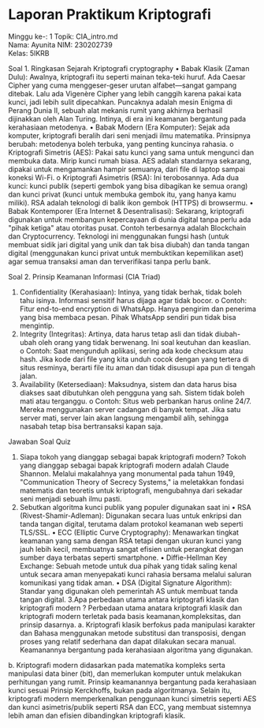 # Laporan Praktikum Kriptografi
Minggu ke-: 1 
Topik: CIA_intro.md  
Nama: Ayunita 
NIM: 230202739  
Kelas: 5IKRB  

Soal 1. Ringkasan Sejarah Kriptografi cryptography
•	Babak Klasik (Zaman Dulu): Awalnya, kriptografi itu seperti mainan teka-teki huruf. Ada Caesar Cipher yang cuma menggeser-geser urutan alfabet—sangat gampang ditebak. Lalu ada Vigenère Cipher yang lebih canggih karena pakai kata kunci, jadi lebih sulit dipecahkan. Puncaknya adalah mesin Enigma di Perang Dunia II, sebuah alat mekanis rumit yang akhirnya berhasil dijinakkan oleh Alan Turing. Intinya, di era ini keamanan bergantung pada kerahasiaan metodenya.
•	Babak Modern (Era Komputer): Sejak ada komputer, kriptografi beralih dari seni menjadi ilmu matematika. Prinsipnya berubah: metodenya boleh terbuka, yang penting kuncinya rahasia.
o	Kriptografi Simetris (AES): Pakai satu kunci yang sama untuk mengunci dan membuka data. Mirip kunci rumah biasa. AES adalah standarnya sekarang, dipakai untuk mengamankan hampir semuanya, dari file di laptop sampai koneksi Wi-Fi.
o	Kriptografi Asimetris (RSA): Ini terobosannya. Ada dua kunci: kunci publik (seperti gembok yang bisa dibagikan ke semua orang) dan kunci privat (kunci untuk membuka gembok itu, yang hanya kamu miliki). RSA adalah teknologi di balik ikon gembok (HTTPS) di browsermu.
•	Babak Kontemporer (Era Internet & Desentralisasi): Sekarang, kriptografi digunakan untuk membangun kepercayaan di dunia digital tanpa perlu ada "pihak ketiga" atau otoritas pusat. Contoh terbesarnya adalah Blockchain dan Cryptocurrency. Teknologi ini menggunakan fungsi hash (untuk membuat sidik jari digital yang unik dan tak bisa diubah) dan tanda tangan digital (menggunakan kunci privat untuk membuktikan kepemilikan aset) agar semua transaksi aman dan terverifikasi tanpa perlu bank.

Soal 2. Prinsip Keamanan Informasi (CIA Triad)
1.	Confidentiality (Kerahasiaan): Intinya, yang tidak berhak, tidak boleh tahu isinya. Informasi sensitif harus dijaga agar tidak bocor.
o	Contoh: Fitur end-to-end encryption di WhatsApp. Hanya pengirim dan penerima yang bisa membaca pesan. Pihak WhatsApp sendiri pun tidak bisa mengintip.
2.	Integrity (Integritas): Artinya, data harus tetap asli dan tidak diubah-ubah oleh orang yang tidak berwenang. Ini soal keutuhan dan keaslian.
o	Contoh: Saat mengunduh aplikasi, sering ada kode checksum atau hash. Jika kode dari file yang kita unduh cocok dengan yang tertera di situs resminya, berarti file itu aman dan tidak disusupi apa pun di tengah jalan.
3.	Availability (Ketersediaan): Maksudnya, sistem dan data harus bisa diakses saat dibutuhkan oleh pengguna yang sah. Sistem tidak boleh mati atau terganggu.
o	Contoh: Situs web perbankan harus online 24/7. Mereka menggunakan server cadangan di banyak tempat. Jika satu server mati, server lain akan langsung mengambil alih, sehingga nasabah tetap bisa bertransaksi kapan saja.

 Jawaban Soal Quiz
1.  Siapa tokoh yang dianggap sebagai bapak kriptografi modern?
 Tokoh yang dianggap sebagai bapak kriptografi modern adalah Claude Shannon. Melalui makalahnya yang monumental pada tahun 1949, "Communication Theory of Secrecy Systems," ia meletakkan fondasi matematis dan teoretis untuk kriptografi, mengubahnya dari sekadar seni menjadi sebuah ilmu pasti.
2. Sebutkan algoritma kunci publik yang populer digunakan saat ini
•	RSA (Rivest-Shamir-Adleman): Digunakan secara luas untuk enkripsi dan tanda tangan digital, terutama dalam protokol keamanan web seperti TLS/SSL.
•	ECC (Elliptic Curve Cryptography): Menawarkan tingkat keamanan yang sama dengan RSA tetapi dengan ukuran kunci yang jauh lebih kecil, membuatnya sangat efisien untuk perangkat dengan sumber daya terbatas seperti smartphone.
•	Diffie-Hellman Key Exchange: Sebuah metode untuk dua pihak yang tidak saling kenal untuk secara aman menyepakati kunci rahasia bersama melalui saluran komunikasi yang tidak aman.
•	DSA (Digital Signature Algorithm): Standar yang digunakan oleh pemerintah AS untuk membuat tanda tangan digital.
3.Apa perbedaan utama antara kriptografi klasik dan kriptografi modern ?
 Perbedaan utama anatara kriptografi klasik dan kriptografi modern terletak pada basis keamanan,kompleksitas, dan prinsip dasarnya. 
a.	Kriptografi klasik berfokus pada manipulasi karakter dan Bahasa menggunakan metode substitusi dan transposisi, dengan proses yang relatif sederhana dan dapat dilakukan secara manual. Keamanannya bergantung pada kerahasiaan algoritma yang digunakan.

b.	Kriptografi modern didasarkan pada matematika kompleks serta manipulasi data biner (bit), dan memerlukan komputer untuk melakukan perhitungan yang rumit. Prinsip keamanannya bergantung pada kerahasiaan kunci sesuai Prinsip Kerckhoffs, bukan pada algoritmanya. Selain itu, kriptografi modern memperkenalkan penggunaan kunci simetris seperti AES dan kunci asimetris/publik seperti RSA dan ECC, yang membuat sistemnya lebih aman dan efisien dibandingkan kriptografi klasik.




